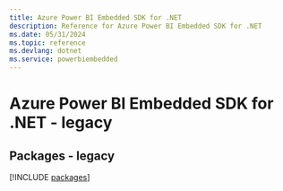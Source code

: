 ```yaml
---
title: Azure Power BI Embedded SDK for .NET
description: Reference for Azure Power BI Embedded SDK for .NET
ms.date: 05/31/2024
ms.topic: reference
ms.devlang: dotnet
ms.service: powerbiembedded
---
```

# Azure Power BI Embedded SDK for .NET - legacy
## Packages - legacy
[!INCLUDE [packages](power-bi-embedded-index.md)]
